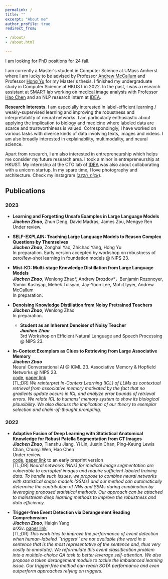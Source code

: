 ```yaml
---
permalink: /
title: ""
excerpt: "About me"
author_profile: true
redirect_from:

- /about/
- /about.html

---
```

I am looking for PhD positions for 24 fall.  

I am currently a Master's student in Computer Science at UMass Amherst where I am lucky to be advised by Professor [Andrew McCallum](https://people.cs.umass.edu/~mccallum/) and Professor [Hong Yu](https://www.cics.umass.edu/faculty/directory/hong_yu) for my Master's thesis. I finished my undergraduate study in Computer Science at HKUST in 2022. In the past, I was a research assistant at [SMART lab](https://hkustsmartlab.netlify.app/) working on medical image analysis with Professor [Hao Chen](https://cse.hkust.edu.hk/~jhc/) and an NLP research intern at [IDEA](https://www.idea.edu.cn/en/about-team.html).  

**Research Interests**. I am especially interested in label-efficient learning / weakly-supervised learning and improving the robustness and interpretability of neural networks. I am particularly enthusiastic about applying the implication to biology and medicine where labeled data are scarce and trustworthiness is valued. Correspondingly, I have worked on various tasks with diverse kinds of data involving texts, images and videos. I am also broadly interested in explainability,  multimodality, and neural science.  

Apart from research, I am also interested in entrepreneurship which helps me consider my future research area. I took a minor in entrepreneurship at HKUST. My internship at the CTO lab of [IDEA](https://www.idea.edu.cn/en) was also about collaborating with a unicorn startup. In my spare time, I love photography and architecture. Check my instagram ([*zzzh_nick*](https://instagram.com/zzzh_nick?igshid=YmMyMTA2M2Y=)).  

## Publications  
### 2023  
- **Learning and Forgetting Unsafe Examples in Large Language Models**   
**_Jiachen Zhao_**, Zhun Deng, David Madras, James Zou, Mengye Ren\
Under review.

- **SELF-EXPLAIN: Teaching Large Language Models to Reason Complex Questions by Themselves**  
**_Jiachen Zhao_**, Zonghai Yao, Zhichao Yang, Hong Yu  
In preparation. Early version accepted by workshop on robustness of zero/few-shot learning in foundation models @ NIPS 23.    

- **Mist-KD: Multi-stage Knowledge Distillation from Large Language Models**\
**_Jiachen Zhao_**, Wenlong Zhao\*,  Andrew Drozdov\*，Benjamin Rozonoyer, Yamini Kashyap, Mehek Tulsyan, Jay-Yoon Lee, Mohit Iyyer, Andrew McCallum\
In preparation.  

- **Denoising Knowledge Distillation from Noisy Pretrained Teachers**\
**_Jiachen Zhao_**, Wenlong Zhao  
In preparation.  

  - **Student as an Inherent Denoiser of Noisy Teacher**\
  **_Jiachen Zhao_**\
  3rd Workshop on Efficient Natural Language and Speech Processing @ NIPS 23.

- **In-Context Exemplars as Clues to Retrieving from Large Associative Memory**\
**_Jiachen Zhao_**\
Neural Conversational AI @ ICML 23. Associative Memory & Hopfield Networks @ NIPS 23.  
[code](https://github.com/andotalao24/ICL-as-retrieval-from-associative-memory),  [paper link]()  
[TL;DR] *We reinterpret In-Context Learning (ICL) of LLMs as contextual retrieval from associative memory motivated by the fact that no gradients update occurs in ICL and
analyze error bounds of retrieval errors. We relate ICL to humans' memory system to show its biological plausibility. We also discuss the implication of our theory to exemplar selection and chain-of-thought prompting.*

### 2022   
- **Adaptive Fusion of Deep Learning with Statistical Anatomical Knowledge for Robust Patella Segmentation from CT Images**\
**_Jiachen Zhao_**, Tianshu Jiang, Yi Lin, Justin Chan, Ping-Keung Lewis Chan, Chunyi Wen, Hao Chen\
Under review.  
[code](https://github.com/andotalao24/PatellaSeg), [paper link](https://papers.ssrn.com/sol3/papers.cfm?abstract_id=4026021) to an early preprint version  
[TL;DR] *Neural networks (NNs) for medical image segmentation are vulnerable to corrupted images and require sufficient labeled training data. To handle such issues, we propose to combine neural networks with statistical shape models (SSMs) and our method can automatically determine the contribution of NNs and SSMs during combination by leveraging proposed statistical methods.  Our approach can be attached to mainstream deep learning methods to improve the robustness and data efficiency.*

- **Trigger-free Event Detection via Derangement Reading Comprehension**\
**_Jiachen Zhao_**, Haiqin Yang\
*arXiv*.
[paper link](https://arxiv.org/pdf/2208.09659.pdf)  
[TL;DR] *This work tries to improve the performance of event detection when human-labeled ``triggers'' are not available (the word in a sentence that is the most representative of the sentence and, thus very costly to annotate).  We reformulate this event classification problem into a multiple-choice QA task to better leverage self-attention. We also propose a token derangement module to tackle the imbalanced learning issue.  Our trigger-free method can reach SOTA performance and even outperform approaches relying on triggers.*






